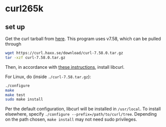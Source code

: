 # curl265k

## set up
Get the curl tarball from [here](https://curl.haxx.se/download.html).
This program uses v7.58, which can be pulled through
```bash
wget https://curl.haxx.se/download/curl-7.58.0.tar.gz
tar -xzf curl-7.58.0.tar.gz
```

Then, in accordance with [these instructions](https://curl.haxx.se/docs/install.html), install libcurl.

For Linux, do (inside `./curl-7.58.tar.gz`):
```bash
./configure
make
make test
sudo make install
```

Per the default configuration, libcurl will be installed in `/usr/local`.
To install elsewhere, specify `./configure --prefix=/path/to/curl/tree`.
Depending on the path chosen, `make install` may not need sudo privileges.



